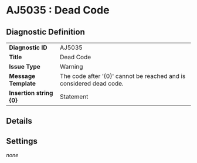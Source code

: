 # AJ5035 : Dead Code

## Diagnostic Definition

<table>
  <tr>
    <td class="header"><b>Diagnostic ID</b></td>
    <td>AJ5035</td>
  </tr>
  <tr>
    <td class="header"><b>Title</b></td>
    <td>Dead Code</td>
  </tr>
  <tr>
    <td class="header"><b>Issue Type</b></td>
    <td>Warning</td>
  </tr>
  <tr>
    <td class="header"><b>Message Template</b></td>
    <td>The code after '{0}' cannot be reached and is considered dead code.</td>
  </tr>
    <tr>
    <td class="header"><b>Insertion string {0}</b></td>
    <td>Statement</td>
  </tr>

</table>

## Details



## Settings

*none*

